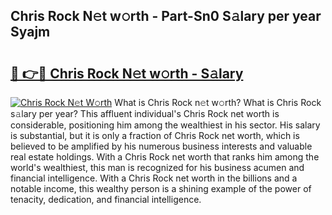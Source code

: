 ## Chris Rock N𝚎t w𝚘rth - Part-Sn0 S𝚊lary per year Syajm

# <h2><a href="http://gc1givt.nevu.top/?p=Chris+Rock">🔗 👉🔴 Chris Rock N𝚎t w𝚘rth - S𝚊lary</a></h2>

[![Chris Rock N𝚎t W𝚘rth](https://i.imgur.com/Oavwk0R.jpeg)](http://gc1givt.nevu.top/?p=Chris+Rock)
What is Chris Rock n𝚎t w𝚘rth? What is Chris Rock s𝚊lary per year?
This affluent individual's Chris Rock net worth is considerable, positioning him among the wealthiest in his sector. His salary is substantial, but it is only a fraction of Chris Rock net worth, which is believed to be amplified by his numerous business interests and valuable real estate holdings. With a Chris Rock net worth that ranks him among the world's wealthiest, this man is recognized for his business acumen and financial intelligence. With a Chris Rock net worth in the billions and a notable income, this wealthy person is a shining example of the power of tenacity, dedication, and financial intelligence.
